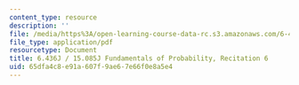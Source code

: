 ```yaml
---
content_type: resource
description: ''
file: /media/https%3A/open-learning-course-data-rc.s3.amazonaws.com/6-436j-fundamentals-of-probability-fall-2018/65dfa4c8e91a607f9ae67e66f0e8a5e4_MIT6_436JF18_rec6.pdf
file_type: application/pdf
resourcetype: Document
title: 6.436J / 15.085J Fundamentals of Probability, Recitation 6
uid: 65dfa4c8-e91a-607f-9ae6-7e66f0e8a5e4
---
```

